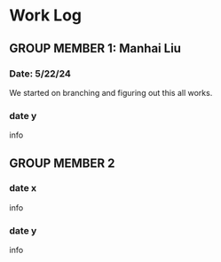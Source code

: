 # Work Log

## GROUP MEMBER 1: Manhai Liu

### Date: 5/22/24

We started on branching and figuring out this all works. 

### date y

info


## GROUP MEMBER 2

### date x

info

### date y

info
